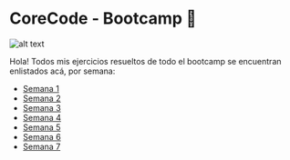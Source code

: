 # CoreCode - Bootcamp 🚀

![alt text](https://uploads-ssl.webflow.com/5eb2f56932c3562feab232e3/5f73550d00249e7e96c9f3de_Logo.png 'corecodeio')

<!-- <h1 align="center">Fundamentals Guide</h1> -->
Hola!
Todos mis ejercicios resueltos de todo el bootcamp se encuentran enlistados acá, por semana:
- [Semana 1]()
- [Semana 2]()
- [Semana 3]()
- [Semana 4]()
- [Semana 5]()
- [Semana 6]()
- [Semana 7]()

